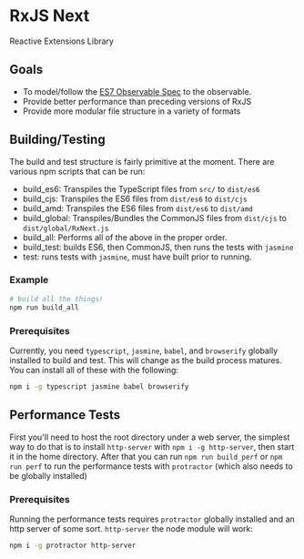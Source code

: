 # RxJS Next

Reactive Extensions Library

## Goals

- To model/follow the [ES7 Observable Spec](https://github.com/zenparsing/es-observable) to the observable.
- Provide better performance than preceding versions of RxJS
- Provide more modular file structure in a variety of formats

## Building/Testing

The build and test structure is fairly primitive at the moment. There are various npm scripts that can be run:

- build_es6: Transpiles the TypeScript files from `src/` to `dist/es6`
- build_cjs: Transpiles the ES6 files from `dist/es6` to `dist/cjs`
- build_amd: Transpiles the ES6 files from `dist/es6` to `dist/amd`
- build_global: Transpiles/Bundles the CommonJS files from `dist/cjs` to `dist/global/RxNext.js`
- build_all: Performs all of the above in the proper order.
- build_test: builds ES6, then CommonJS, then runs the tests with `jasmine`
- test: runs tests with `jasmine`, must have built prior to running.

### Example

```sh
# build all the things!
npm run build_all
```

### Prerequisites

Currently, you need `typescript`, `jasmine`, `babel`, and `browserify` globally installed to build and test. 
This will change as the build process matures. You can install all of these with the following:
```sh
npm i -g typescript jasmine babel browserify
```

## Performance Tests

First you'll need to host the root directory under a web server, the simplest way to do that is to install `http-server` with `npm i -g http-server`,
then start it in the home directory. After that you can run `npm run build_perf` or `npm run perf` to run the performance tests with `protractor` (which also
needs to be globally installed)

### Prerequisites
Running the performance tests requires `protractor` globally installed and an http server of some sort. `http-server` the node module
will work:

```sh
npm i -g protractor http-server
```



